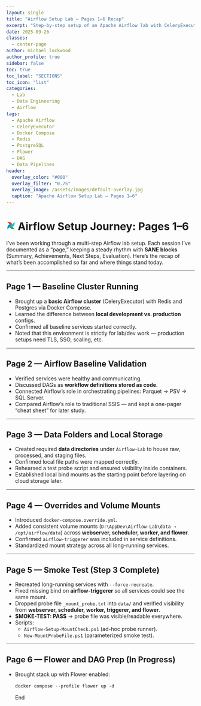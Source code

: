 ```yaml
---
layout: single
title: "Airflow Setup Lab – Pages 1–6 Recap"
excerpt: "Step-by-step setup of an Apache Airflow lab with CeleryExecutor: baseline cluster running, volume mounts, smoke tests, Flower monitoring, and preparation for the first DAG run."
date: 2025-09-26
classes:
  - center-page
author: michael_lockwood
author_profile: true
sidebar: false
toc: true
toc_label: "SECTIONS"
toc_icon: "list"
categories:
  - Lab
  - Data Engineering
  - Airflow
tags:
  - Apache Airflow
  - CeleryExecutor
  - Docker Compose
  - Redis
  - PostgreSQL
  - Flower
  - DAG
  - Data Pipelines
header:
  overlay_color: "#000"
  overlay_filter: "0.75"
  overlay_image: /assets/images/default-overlay.jpg
  caption: "Apache Airflow Setup Lab — Pages 1–6"
---
```


# <img src="/assets/images/Airflow-ico.png" alt="Airflow" width="24" height="24"> Airflow Setup Journey: Pages 1–6

I’ve been working through a multi-step Airflow lab setup. Each session I’ve documented as a “page,” keeping a steady rhythm with **SANE blocks** (Summary, Achievements, Next Steps, Evaluation). Here’s the recap of what’s been accomplished so far and where things stand today.

---

## Page 1 — Baseline Cluster Running
- Brought up a **basic Airflow cluster** (CeleryExecutor) with Redis and Postgres via Docker Compose.  
- Learned the difference between **local development vs. production** configs.  
- Confirmed all baseline services started correctly.  
- Noted that this environment is strictly for lab/dev work — production setups need TLS, SSO, scaling, etc.  

---

## Page 2 — Airflow Baseline Validation
- Verified services were healthy and communicating.  
- Discussed DAGs as **workflow definitions stored as code**.  
- Connected Airflow’s role in orchestrating pipelines: Parquet → PSV → SQL Server.  
- Compared Airflow’s role to traditional SSIS — and kept a one-pager “cheat sheet” for later study.  

---

## Page 3 — Data Folders and Local Storage
- Created required **data directories** under `Airflow-Lab` to house raw, processed, and staging files.  
- Confirmed local file paths were mapped correctly.  
- Rehearsed a test probe script and ensured visibility inside containers.  
- Established local bind mounts as the starting point before layering on cloud storage later.  

---

## Page 4 — Overrides and Volume Mounts
- Introduced `docker-compose.override.yml`.  
- Added consistent volume mounts (`D:\AppDev\Airflow-Lab\data → /opt/airflow/data`) across **webserver, scheduler, worker, and flower**.  
- Confirmed `airflow-triggerer` was included in service definitions.  
- Standardized mount strategy across all long-running services.  

---

## Page 5 — Smoke Test (Step 3 Complete)
- Recreated long-running services with `--force-recreate`.  
- Fixed missing bind on **airflow-triggerer** so all services could see the same mount.  
- Dropped probe file `_mount_probe.txt` into `data/` and verified visibility from **webserver, scheduler, worker, triggerer, and flower**.  
- **SMOKE-TEST: PASS** → probe file was visible/readable everywhere.  
- Scripts:  
  - `Airflow-Setup-MountCheck.ps1` (ad-hoc probe runner).  
  - `New-MountProbeFile.ps1` (parameterized smoke test).  

---

## Page 6 — Flower and DAG Prep (In Progress)
- Brought stack up with Flower enabled:  
  ```powershell
  docker compose --profile flower up -d
  ```

  End
